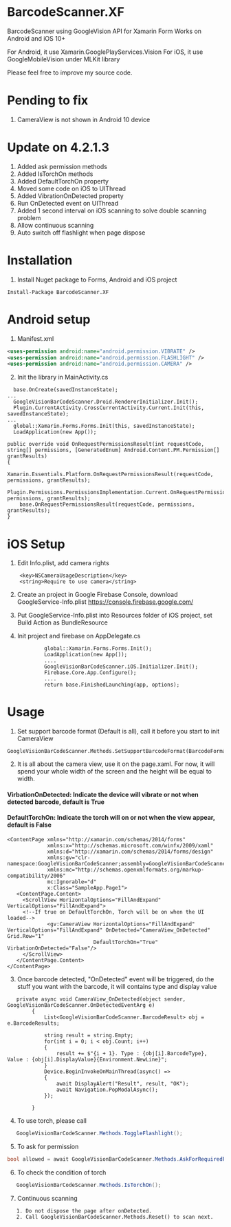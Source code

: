 # BarcodeScanner.XF
BarcodeScanner using GoogleVision API for Xamarin Form
Works on Android and iOS 10+

For Android, it use Xamarin.GooglePlayServices.Vision
For iOS, it use GoogleMobileVision under MLKit library

Please feel free to improve my source code.

# Pending to fix
1. CameraView is not shown in Android 10 device

# Update on 4.2.1.3
1. Added ask permission methods
2. Added IsTorchOn methods
3. Added DefaultTorchOn property
4. Moved some code on iOS to UIThread
5. Added VibrationOnDetected property
6. Run OnDetected event on UIThread
7. Added 1 second interval on iOS scanning to solve double scanning problem
8. Allow continuous scanning
9. Auto switch off flashlight when page dispose

# Installation
1. Install Nuget package to Forms, Android and iOS project
```
Install-Package BarcodeScanner.XF
```

# Android setup
1. Manifest.xml
```xml
<uses-permission android:name="android.permission.VIBRATE" />
<uses-permission android:name="android.permission.FLASHLIGHT" />
<uses-permission android:name="android.permission.CAMERA" />
```

2. Init the library in MainActivity.cs
```    
  base.OnCreate(savedInstanceState);
...
  GoogleVisionBarCodeScanner.Droid.RendererInitializer.Init();
  Plugin.CurrentActivity.CrossCurrentActivity.Current.Init(this, savedInstanceState);
...
  global::Xamarin.Forms.Forms.Init(this, savedInstanceState);
  LoadApplication(new App());
```
```
public override void OnRequestPermissionsResult(int requestCode, string[] permissions, [GeneratedEnum] Android.Content.PM.Permission[] grantResults)
{
    Xamarin.Essentials.Platform.OnRequestPermissionsResult(requestCode, permissions, grantResults);
    Plugin.Permissions.PermissionsImplementation.Current.OnRequestPermissionsResult(requestCode, permissions, grantResults);
    base.OnRequestPermissionsResult(requestCode, permissions, grantResults);
}
```
# iOS Setup
1. Edit Info.plist, add camera rights
```
	<key>NSCameraUsageDescription</key>
	<string>Require to use camera</string>
```

2. Create an project in Google Firebase Console, download GoogleService-Info.plist
https://console.firebase.google.com/

3. Put GoogleService-Info.plist into Resources folder of iOS project,  set Build Action as BundleResource

4. Init project and firebase on AppDelegate.cs
```
            global::Xamarin.Forms.Forms.Init();
            LoadApplication(new App());
            ....
            GoogleVisionBarCodeScanner.iOS.Initializer.Init();
            Firebase.Core.App.Configure();
            ....
            return base.FinishedLaunching(app, options);
```


# Usage

1. Set support barcode format (Default is all), call it before you start to init CameraView
```
GoogleVisionBarCodeScanner.Methods.SetSupportBarcodeFormat(BarcodeFormats.QRCode);
```

2. It is all about the camera view, use it on the page.xaml. For now, it will spend your whole width of the screen and the height will be equal to width.

#### VirbationOnDetected: Indicate the device will vibrate or not when detected barcode, default is True
#### DefaultTorchOn: Indicate the torch will on or not when the view appear, default is False
```XAML
<ContentPage xmlns="http://xamarin.com/schemas/2014/forms"
             xmlns:x="http://schemas.microsoft.com/winfx/2009/xaml"
             xmlns:d="http://xamarin.com/schemas/2014/forms/design"
             xmlns:gv="clr-namespace:GoogleVisionBarCodeScanner;assembly=GoogleVisionBarCodeScanner"
             xmlns:mc="http://schemas.openxmlformats.org/markup-compatibility/2006"
             mc:Ignorable="d"
             x:Class="SampleApp.Page1">
   <ContentPage.Content>
     <ScrollView HorizontalOptions="FillAndExpand" VerticalOptions="FillAndExpand">
	 <!--If true on DefaultTorchOn, Torch will be on when the UI loaded-->
             <gv:CameraView HorizontalOptions="FillAndExpand" VerticalOptions="FillAndExpand" OnDetected="CameraView_OnDetected" Grid.Row="1"
                            DefaultTorchOn="True" VirbationOnDetected="False"/>
     </ScrollView>
   </ContentPage.Content>
</ContentPage>
```
3. Once barcode detected, "OnDetected" event will be triggered, do the stuff you want with the barcode, it will contains type and display value
```
   private async void CameraView_OnDetected(object sender, GoogleVisionBarCodeScanner.OnDetectedEventArg e)
        {
            List<GoogleVisionBarCodeScanner.BarcodeResult> obj = e.BarcodeResults;

            string result = string.Empty;
            for(int i = 0; i < obj.Count; i++)
            {
                result += $"{i + 1}. Type : {obj[i].BarcodeType}, Value : {obj[i].DisplayValue}{Environment.NewLine}";
            }
            Device.BeginInvokeOnMainThread(async() =>
            {
                await DisplayAlert("Result", result, "OK");
                await Navigation.PopModalAsync();
            });
            
        }
```

4. To use torch, please call 
```C#
   GoogleVisionBarCodeScanner.Methods.ToggleFlashlight();
```

5. To ask for permission
```C#
bool allowed = await GoogleVisionBarCodeScanner.Methods.AskForRequiredPermission();
```

6. To check the condition of torch
```C#
   GoogleVisionBarCodeScanner.Methods.IsTorchOn();
```

7. Continuous scanning
```
   1. Do not dispose the page after onDetected.
   2. Call GoogleVisionBarCodeScanner.Methods.Reset() to scan next.
```
